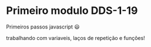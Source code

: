 # Primeiro modulo DDS-1-19
Primeiros passos javascript :smiley: 

trabalhando com variaveis, laços de repetição e funções! 
